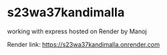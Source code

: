 # s23wa37kandimalla
working with express hosted on Render by Manoj

Render link: https://s23wa37kandimalla.onrender.com
